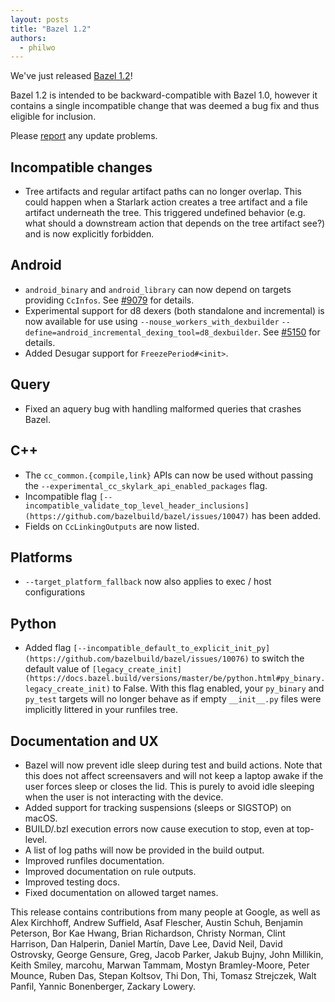 ```yaml
---
layout: posts
title: "Bazel 1.2"
authors:
  - philwo
---
```


We've just released [Bazel 1.2](https://github.com/bazelbuild/bazel/releases/tag/1.1.0)!

Bazel 1.2 is intended to be backward-compatible with Bazel 1.0, however it contains a single incompatible change that was deemed a bug fix and thus eligible for inclusion.

Please [report](https://github.com/bazelbuild/bazel/issues/new) any update problems.

## Incompatible changes

* Tree artifacts and regular artifact paths can no longer overlap. This could happen when a Starlark action creates a tree artifact and a file artifact underneath the tree. This triggered undefined behavior (e.g. what should a downstream action that depends on the tree artifact see?) and is now explicitly forbidden.

## Android

* `android_binary` and `android_library` can now depend on targets providing `CcInfos`. See [#9079](https://github.com/bazelbuild/bazel/issues/9079) for details.
* Experimental support for d8 dexers (both standalone and incremental) is now available for use using `--nouse_workers_with_dexbuilder` `--define=android_incremental_dexing_tool=d8_dexbuilder`. See [#5150](https://github.com/bazelbuild/bazel/issues/5150) for details.
* Added Desugar support for `FreezePeriod#<init>`.
## Query

* Fixed an aquery bug with handling malformed queries that crashes Bazel.

## C++

* The `cc_common.{compile,link}` APIs can now be used without passing the `--experimental_cc_skylark_api_enabled_packages` flag.
* Incompatible flag `[--incompatible_validate_top_level_header_inclusions](https://github.com/bazelbuild/bazel/issues/10047)` has been added.
* Fields on `CcLinkingOutputs` are now listed.

## Platforms

* `--target_platform_fallback` now also applies to exec / host configurations

## Python

* Added flag `[--incompatible_default_to_explicit_init_py](https://github.com/bazelbuild/bazel/issues/10076)` to switch the default value of `[legacy_create_init](https://docs.bazel.build/versions/master/be/python.html#py_binary.legacy_create_init)` to False. With this flag enabled, your `py_binary` and `py_test` targets will no longer behave as if empty `__init__.py` files were implicitly littered in your runfiles tree.

## Documentation and UX

* Bazel will now prevent idle sleep during test and build actions. Note that this does not affect screensavers and will not keep a laptop awake if the user forces sleep or closes the lid. This is purely to avoid idle sleeping when the user is not interacting with the device.
* Added support for tracking suspensions (sleeps or SIGSTOP) on macOS.
* BUILD/.bzl execution errors now cause execution to stop, even at top-level.
* A list of log paths will now be provided in the build output.
* Improved runfiles documentation.
* Improved documentation on rule outputs.
* Improved testing docs.
* Fixed documentation on allowed target names.

This release contains contributions from many people at Google, as well as Alex Kirchhoff, Andrew Suffield, Asaf Flescher, Austin Schuh, Benjamin Peterson, Bor Kae Hwang, Brian Richardson, Christy Norman, Clint Harrison, Dan Halperin, Daniel Martín, Dave Lee, David Neil, David Ostrovsky, George Gensure, Greg, Jacob Parker, Jakub Bujny, John Millikin, Keith Smiley, marcohu, Marwan Tammam, Mostyn Bramley-Moore, Peter Mounce, Ruben Das, Stepan Koltsov, Thi Don, Thi, Tomasz Strejczek, Walt Panfil, Yannic Bonenberger, Zackary Lowery.
